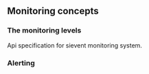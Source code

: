 ## Monitoring concepts

### The monitoring levels

Api specification for sievent monitoring system.

### Alerting